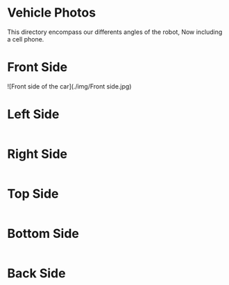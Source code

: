 Vehicle Photos
==

This directory encompass our differents angles of the robot, Now including a cell phone.

Front Side
==

![Front side of the car](./img/Front side.jpg)

Left Side
==

![]()

Right Side
==

![]()

Top Side
==

![]()

Bottom Side
==

![]()

Back Side
==

![]()
